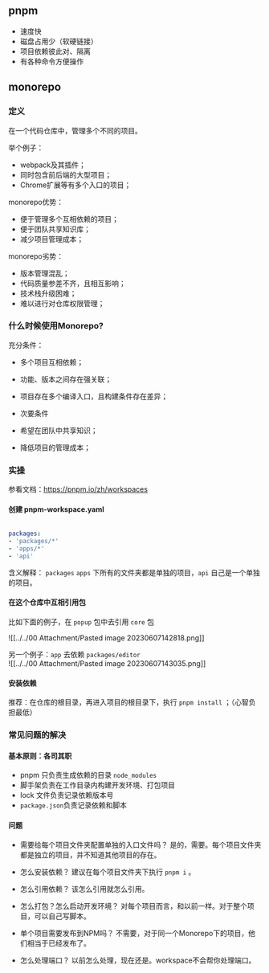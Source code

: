 ## pnpm

- 速度快
- 磁盘占用少（软硬链接）
- 项目依赖彼此对、隔离
- 有各种命令方便操作

## monorepo

### 定义

在一个代码仓库中，管理多个不同的项目。

举个例子：
- webpack及其插件；
- 同时包含前后端的大型项目；
- Chrome扩展等有多个入口的项目；

monorepo优势：
- 便于管理多个互相依赖的项目；
- 便于团队共享知识库；
- 减少项目管理成本；

monorepo劣势：
- 版本管理混乱；
- 代码质量参差不齐，且相互影响；
- 技术栈升级困难；
- 难以进行对仓库权限管理；

### 什么时候使用Monorepo?

充分条件：
- 多个项目互相依赖；
- 功能、版本之间存在强关联；
- 项目存在多个编译入口，且构建条件存在差异；

- 次要条件
- 希望在团队中共享知识；
- 降低项目的管理成本；


### 实操

参看文档：https://pnpm.io/zh/workspaces

#### 创建 pnpm-workspace.yaml

```yaml

packages:
- 'packages/*'
- 'apps/*'
- 'api'
```

含义解释： `packages`  `apps` 下所有的文件夹都是单独的项目，`api` 自己是一个单独的项目。

#### 在这个仓库中互相引用包

比如下面的例子，在 `popup` 包中去引用 `core` 包

![[../../00 Attachment/Pasted image 20230607142818.png]]

另一个例子：`app` 去依赖 `packages/editor`  
![[../../00 Attachment/Pasted image 20230607143035.png]]

#### 安装依赖

推荐：在仓库的根目录，再进入项目的根目录下，执行 `pnpm install` ；（心智负担最低）


### 常见问题的解决

#### 基本原则：各司其职
- pnpm 只负责生成依赖的目录 `node_modules`
- 脚手架负责在工作目录内构建开发环境、打包项目
- lock 文件负责记录依赖版本号
- `package.json`负责记录依赖和脚本

#### 问题
- 需要给每个项目文件夹配置单独的入口文件吗？
是的，需要。每个项目文件夹都是独立的项目，并不知道其他项目的存在。

- 怎么安装依赖？
建议在每个项目文件夹下执行 `pnpm i` 。

- 怎么引用依赖？
该怎么引用就怎么引用。

- 怎么打包？怎么启动开发环境？
对每个项目而言，和以前一样。对于整个项目，可以自己写脚本。

- 单个项目需要发布到NPM吗？
不需要，对于同一个Monorepo下的项目，他们相当于已经发布了。

- 怎么处理端口？
以前怎么处理，现在还是。workspace不会帮你处理端口。

